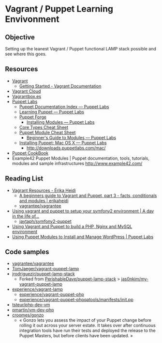 Vagrant / Puppet  Learning Envivonment
=========================================

Objective
------------

Setting up the leanest Vagrant / Puppet functional LAMP stack possible and see where this goes.


Resources
------------

* [Vagrant](http://www.vagrantup.com/)
    * [Getting Started - Vagrant Documentation](http://docs.vagrantup.com/v2/getting-started/)
* [Vagrant Cloud](https://vagrantcloud.com/)
* [Vagrantbox.es](http://www.vagrantbox.es/)
* [Puppet Labs](http://puppetlabs.com/)
    * [Puppet Documentation Index — Puppet Labs](http://docs.puppetlabs.com/puppet/)
    * [Learning Puppet — Puppet Labs](http://docs.puppetlabs.com/learning/introduction.html)
    * [Puppet Forge](https://forge.puppetlabs.com/)
        * [Installing Modules — Puppet Labs](http://docs.puppetlabs.com/puppet/latest/reference/modules_installing.html)
    * [Core Types Cheat Sheet](http://docs.puppetlabs.com/puppet_core_types_cheatsheet.pdf)
    * [Puppet Module Cheat Sheet](http://docs.puppetlabs.com/module_cheat_sheet.html)
        * [Beginner's Guide to Modules — Puppet Labs](http://docs.puppetlabs.com/guides/module_guides/bgtm.html)
    * [Installing Puppet: Mac OS X — Puppet Labs](http://docs.puppetlabs.com/guides/install_puppet/install_osx.html)
        * <http://downloads.puppetlabs.com/mac/>
* [Puppet CookBook](http://www.puppetcookbook.com/)
* Example42 Puppet Modules | Puppet documentation, tools, tutorials, modules and sample infrastructures http://www.example42.com/

Reading List
---------------

* [Vagrant Resources - Érika Heidi](http://www.erikaheidi.com/vagrant)
    * [A beginners guide to Vagrant and Puppet, part 3 - facts, conditionals and modules | erikaheidi](http://www.erikaheidi.com/blog/a-beginners-guide-to-vagrant-and-puppet-part-3-facts-conditional)
    * [vagrantee/vagrantee](https://github.com/vagrantee/vagrantee)
* [Using vagrant and puppet to setup your symfony2 environment | A day in the life of…](https://www.adayinthelifeof.nl/2012/06/29/using-vagrant-and-puppet-to-setup-your-symfony2-environment/)
    * [jaytaph/symfony2-puppet](https://github.com/jaytaph/symfony2-puppet)
* [Using Vagrant and Puppet to build a PHP, Nginx and MySQL environment](http://jamesmcfadden.co.uk/using-vagrant-and-puppet-to-build-a-php-nginx-and-mysql-environment/)
* [Using Puppet Modules to Install and Manage WordPress | Puppet Labs](http://puppetlabs.com/blog/using-puppet-modules-to-install-and-manage-wordpress)


Code samples
--------------

* [vagrantee/vagrantee](https://github.com/vagrantee/vagrantee)
* [TomJaeger/vagrant-puppet-lamp](https://github.com/TomJaeger/vagrant-puppet-lamp)
* [jrodriguezjr/puppet-lamp-stack](https://github.com/jrodriguezjr/puppet-lamp-stack)
    * Forked from [PerishableDave/puppet-lamp-stack](https://github.com/PerishableDave/puppet-lamp-stack) > [jas0nkim/my-vagrant-puppet-lamp](https://github.com/jas0nkim/my-vagrant-puppet-lamp)
* [experience/vagrant-lamp](https://github.com/experience/vagrant-lamp)
    * [experience/vagrant-puppet-php](https://github.com/experience/vagrant-puppet-php)
    * [experience/vagrant-puppet-phpqatools/manifests/init.pp](https://github.com/experience/vagrant-puppet-phpqatools/blob/master/manifests/init.pp)
* [tsteur/php-dev-vm](https://github.com/tsteur/php-dev-vm)
* [pmartin/vm-dev-php](https://github.com/pmartin/vm-dev-php)
* [croomes/gonzo](https://github.com/croomes/gonzo)
    * « Gonzo lets you assess the impact of your Puppet change before rolling it out across your server estate. It takes over after continuous integration tools have run their tests and deployed the release to the Puppet Masters, but before clients have been updated. »

